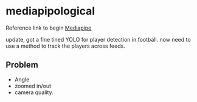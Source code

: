 # mediapipological

Reference link to begin [Mediapipe](https://www.kaggle.com/code/nizdarlaila/pose-estimation-using-mediapipe)

update, got a fine tined YOLO for player detection in football. now need to use a method to track the players across feeds.

## Problem
- Angle
- zoomed in/out
- camera quality. 